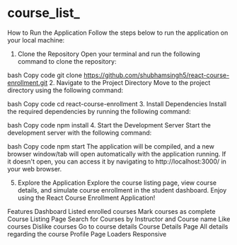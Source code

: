﻿# course_list_
How to Run the Application
Follow the steps below to run the application on your local machine:

1. Clone the Repository
Open your terminal and run the following command to clone the repository:

bash
Copy code
git clone https://github.com/shubhamsingh5/react-course-enrollment.git
2. Navigate to the Project Directory
Move to the project directory using the following command:

bash
Copy code
cd react-course-enrollment
3. Install Dependencies
Install the required dependencies by running the following command:

bash
Copy code
npm install
4. Start the Development Server
Start the development server with the following command:

bash
Copy code
npm start
The application will be compiled, and a new browser window/tab will open automatically with the application running. If it doesn't open, you can access it by navigating to http://localhost:3000/ in your web browser.

5. Explore the Application
Explore the course listing page, view course details, and simulate course enrollment in the student dashboard. Enjoy using the React Course Enrollment Application!

Features
Dashboard
Listed enrolled courses
Mark courses as complete
Course Listing Page
Search for Courses by Instructor and Course name
Like courses
Dislike courses
Go to course details
Course Details Page
All details regarding the course
Profile Page
Loaders
Responsive

